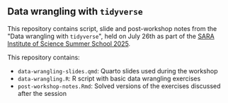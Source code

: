 ## Data wrangling with `tidyverse`

This repository contains script, slide and post-workshop notes from the "Data wrangling with `tidyverse`", held on July 26th as part of the [SARA Institute of Science Summer School 2025](https://sara-edu.netlify.app/summer/2025-r4b/).

This repository contains:

- `data-wrangling-slides.qmd`: Quarto slides used during the workshop 
- `data-wrangling.R`: R script with basic data wrangling exercises
- `post-workshop-notes.Rmd`: Solved versions of the exercises discussed after the session
